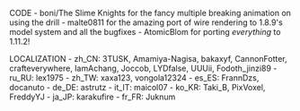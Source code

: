 CODE
	- boni/The Slime Knights for the fancy multiple breaking animation on using the drill
	- malte0811 for the amazing port of wire rendering to 1.8.9's model system and all the bugfixes
	- AtomicBlom for porting *everything* to 1.11.2!

LOCALIZATION
	- zh_CN: 3TUSK, Amamiya-Nagisa, bakaxyf, CannonFotter, crafteverywhere, IamAchang, Joccob, LYDfalse, UUUii, Fodoth_jinzi89
	- ru_RU: lex1975
	- zh_TW: xaxa123, vongola12324
	- es_ES: FrannDzs, docanuto
	- de_DE: astrutz
	- it_IT: maicol07
    - ko_KR: Taki_B, PixVoxel, FreddyYJ
    - ja_JP: karakufire
    - fr_FR: Juknum
